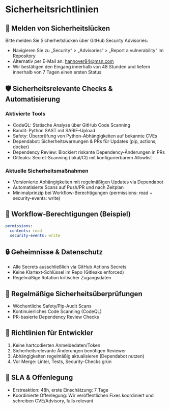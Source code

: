 # Sicherheitsrichtlinien

## 📧 Melden von Sicherheitslücken

Bitte melden Sie Sicherheitslücken über GitHub Security Advisories:
- Navigieren Sie zu „Security“ > „Advisories“ > „Report a vulnerability“ im Repository
- Alternativ per E-Mail an: hannover84@msn.com
- Wir bestätigen den Eingang innerhalb von 48 Stunden und liefern innerhalb von 7 Tagen einen ersten Status

## 🛡️ Sicherheitsrelevante Checks & Automatisierung

### Aktivierte Tools
- CodeQL: Statische Analyse über GitHub Code Scanning
- Bandit: Python SAST mit SARIF-Upload
- Safety: Überprüfung von Python-Abhängigkeiten auf bekannte CVEs
- Dependabot: Sicherheitswarnungen & PRs für Updates (pip, actions, docker)
- Dependency Review: Blockiert riskante Dependency-Änderungen in PRs
- Gitleaks: Secret-Scanning (lokal/CI) mit konfigurierbarem Allowlist

### Aktuelle Sicherheitsmaßnahmen
- Versionierte Abhängigkeiten mit regelmäßigen Updates via Dependabot
- Automatisierte Scans auf Push/PR und nach Zeitplan
- Minimalprinzip bei Workflow-Berechtigungen (permissions: read + security-events: write)

## 🔐 Workflow-Berechtigungen (Beispiel)

```yaml
permissions:
  contents: read
  security-events: write
```

## 🔒 Geheimnisse & Datenschutz
- Alle Secrets ausschließlich via GitHub Actions Secrets
- Keine Klartext-Schlüssel im Repo (Gitleaks enforced)
- Regelmäßige Rotation kritischer Zugangsdaten

## 🔄 Regelmäßige Sicherheitsüberprüfungen
- Wöchentliche Safety/Pip-Audit Scans
- Kontinuierliches Code Scanning (CodeQL)
- PR-basierte Dependency Review Checks

## 🚀 Richtlinien für Entwickler
1. Keine hartcodierten Anmeldedaten/Token
2. Sicherheitsrelevante Änderungen benötigen Reviewer
3. Abhängigkeiten regelmäßig aktualisieren (Dependabot nutzen)
4. Vor Merge: Linter, Tests, Security-Checks grün

## 📅 SLA & Offenlegung
- Erstreaktion: 48h, erste Einschätzung: 7 Tage
- Koordinierte Offenlegung: Wir veröffentlichen Fixes koordiniert und schreiben CVE/Advisory, falls relevant
